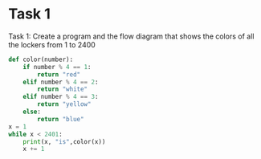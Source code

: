 # Task 1
Task 1: Create a program and the flow diagram that shows the colors of all the lockers from 1 to 2400
```.py
def color(number):
    if number % 4 == 1:
        return "red"
    elif number % 4 == 2:
        return "white"
    elif number % 4 == 3:
        return "yellow"
    else:
        return "blue"
x = 1
while x < 2401:
    print(x, "is",color(x))
    x += 1
```
